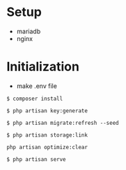 # Setup 
- mariadb
- nginx
# Initialization
- make .env file

```
$ composer install

$ php artisan key:generate

$ php artisan migrate:refresh --seed

$ php artisan storage:link

php artisan optimize:clear

$ php artisan serve

```
